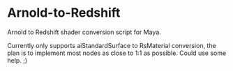 # Arnold-to-Redshift
Arnold to Redshift shader conversion script for Maya.

Currently only supports aiStandardSurface to RsMaterial conversion, the plan is to implement most nodes as close to 1:1 as possible. Could use some help. ;)
